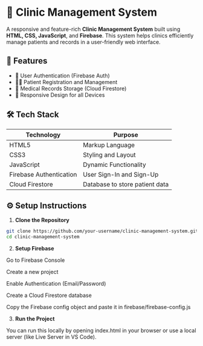 # 🏥 Clinic Management System

A responsive and feature-rich **Clinic Management System** built using **HTML, CSS, JavaScript**, and **Firebase**. This system helps clinics efficiently manage patients and records in a user-friendly web interface.

## 🚀 Features

- 🔐 User Authentication (Firebase Auth)
- 👨‍⚕️ Patient Registration and Management
- 📂 Medical Records Storage (Cloud Firestore)
- 📱 Responsive Design for all Devices

## 🛠️ Tech Stack

| Technology | Purpose |
|------------|---------|
| HTML5      | Markup Language |
| CSS3       | Styling and Layout |
| JavaScript | Dynamic Functionality |
| Firebase Authentication | User Sign-In and Sign-Up |
| Cloud Firestore | Database to store patient data |


## ⚙️ Setup Instructions

1. **Clone the Repository**

```bash
git clone https://github.com/your-username/clinic-management-system.git
cd clinic-management-system
```
2. **Setup Firebase**

Go to Firebase Console

Create a new project

Enable Authentication (Email/Password)

Create a Cloud Firestore database

Copy the Firebase config object and paste it in firebase/firebase-config.js

3. **Run the Project**

You can run this locally by opening index.html in your browser or use a local server (like Live Server in VS Code).

